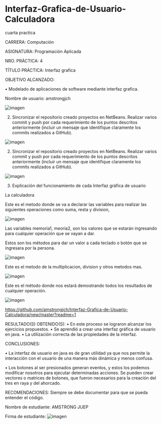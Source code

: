 # Interfaz-Grafica-de-Usuario-Calculadora
cuarta practica

CARRERA: Computación

ASIGNATURA: Programación Aplicada

NRO. PRÁCTICA:	4

TÍTULO PRÁCTICA: Interfaz grafica

OBJETIVO ALCANZADO:

•	Modelado de aplicaciones de software mediante interfaz grafica.

Nombre de usuario: amstrongjch

![imagen](https://user-images.githubusercontent.com/49033487/57349859-60004280-7121-11e9-93e6-2e60bc2dafa7.png)


2.	Sincronizar el repositorio creado proyectos en NetBeans. Realizar varios commit y push por cada requerimiento de los puntos descritos anteriormente (incluir un mensaje que identifique claramente los commits realizados a GitHub).

![imagen](https://user-images.githubusercontent.com/49033487/57348229-f3824500-711a-11e9-9c47-c910814b3e9f.png)

2.	Sincronizar el repositorio creado proyectos en NetBeans. Realizar varios commit y push por cada requerimiento de los puntos descritos anteriormente (incluir un mensaje que identifique claramente los commits realizados a GitHub).


![imagen](https://user-images.githubusercontent.com/49033487/57348913-a5227580-711d-11e9-938b-a9da9b512c49.png)

3.	Explicación del funcionamiento de cada Interfaz gráfica de usuario

La calculadora

Este es el metodo donde se va a declarar las variables para realizar las siguientes operaciones como suma, resta y division, 

![imagen](https://user-images.githubusercontent.com/49033487/57349120-853f8180-711e-11e9-84da-179f4cc9f9d2.png)

Las variables memoria1, meoria2, son los valores que se estarán ingresando para cualquier operación que se vayan a dar.

Estos son los métodos para dar un valor a cada teclado o botón que se ingresara por la persona.

![imagen](https://user-images.githubusercontent.com/49033487/57349231-f4b57100-711e-11e9-83b2-6e9aa4a54f92.png)

Este es el metodo de la multiplicacion, division y otros metodos mas.

![imagen](https://user-images.githubusercontent.com/49033487/57349462-d0a65f80-711f-11e9-90b7-17c83992bc62.png)

Este es el método donde nos estará demostrando todos los resultados de cualquier operación.

![imagen](https://user-images.githubusercontent.com/49033487/57349561-3bf03180-7120-11e9-9568-a422afa4e9ca.png)


https://github.com/amstrongjch/Interfaz-Grafica-de-Usuario-Calculadora/new/master?readme=1



RESULTADO(S) OBTENIDO(S):
•	En este proceso se lograron alcanzar los ejercicios propuestos.
•	Se aprendió a crear una interfaz gráfica de usuario en java. 
•	La utilización correcta de las propiedades de la interfaz. 

CONCLUSIONES:

•	La interfaz de usuario en java es de gran utilidad ya que nos permite la interacción con el usuario de una manera más dinámica
y menos confusa.

•	Los botones al ser presionados generan eventos, y estos los podemos modificar nosotros para ejecutar determinadas acciones.
Se pueden crear vectores o matrices de botones, que fueron necesarios para la creación del tres en raya y del ahorcado.

RECOMENDACIONES:
Siempre se debe documentar para que se pueda entender el código.



Nombre de estudiante: AMSTRONG JUEP

Firma de estudiante: ![imagen](https://user-images.githubusercontent.com/49033487/57349618-735ede00-7120-11e9-87c6-30ad0b09aa6a.png)





